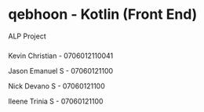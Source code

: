 # qebhoon - Kotlin (Front End)
ALP Project
###
Kevin Christian - 0706012110041

Jason Emanuel S - 07060121100

Nick Devano S   - 07060121100

Ileene Trinia S - 07060121100

